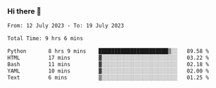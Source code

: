 ### Hi there 👋

<!--
**wangsy503/wangsy503** is a ✨ _special_ ✨ repository because its `README.md` (this file) appears on your GitHub profile.

Here are some ideas to get you started:

- 🔭 I’m currently working on ...
- 🌱 I’m currently learning ...
- 👯 I’m looking to collaborate on ...
- 🤔 I’m looking for help with ...
- 💬 Ask me about ...
- 📫 How to reach me: ...
- 😄 Pronouns: ...
- ⚡ Fun fact: ...
-->
<!--START_SECTION:waka-->

```txt
From: 12 July 2023 - To: 19 July 2023

Total Time: 9 hrs 6 mins

Python       8 hrs 9 mins    ██████████████████████▒░░   89.58 %
HTML         17 mins         ▓░░░░░░░░░░░░░░░░░░░░░░░░   03.22 %
Bash         11 mins         ▓░░░░░░░░░░░░░░░░░░░░░░░░   02.18 %
YAML         10 mins         ▓░░░░░░░░░░░░░░░░░░░░░░░░   02.00 %
Text         6 mins          ▒░░░░░░░░░░░░░░░░░░░░░░░░   01.25 %
```

<!--END_SECTION:waka-->
